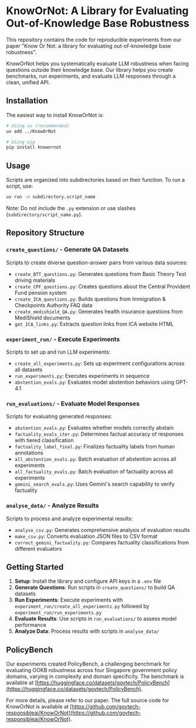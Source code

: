 # KnowOrNot: A Library for Evaluating Out-of-Knowledge Base Robustness

This repository contains the code for reproducible experiments from our paper "Know Or Not: a library for evaluating out-of-knowledge base robustness".

KnowOrNot helps you systematically evaluate LLM robustness when facing questions outside their knowledge base. Our library helps you create benchmarks, run experiments, and evaluate LLM responses through a clean, unified API.

## Installation

The easiest way to install KnowOrNot is:

```bash
# Using uv (recommended)
uv add ../KnowOrNot

# Using pip
pip install knowornot
```

## Usage

Scripts are organized into subdirectories based on their function. To run a script, use:

```bash
uv run -m subdirectory.script_name
```

Note: Do not include the `.py` extension or use slashes (`subdirectory/script_name.py`).

## Repository Structure

### `create_questions/` - Generate QA Datasets

Scripts to create diverse question-answer pairs from various data sources:

- `create_BTT_questions.py`: Generates questions from Basic Theory Test driving materials
- `create_CPF_questions.py`: Creates questions about the Central Provident Fund pension system
- `create_ICA_questions.py`: Builds questions from Immigration & Checkpoints Authority FAQ data
- `create_medishield_QA.py`: Generates health insurance questions from MediShield documents
- `get_ICA_links.py`: Extracts question links from ICA website HTML

### `experiment_run/` - Execute Experiments

Scripts to set up and run LLM experiments:

- `create_all_experiments.py`: Sets up experiment configurations across all datasets
- `run_experiments.py`: Executes experiments in sequence
- `abstention_evals.py`: Evaluates model abstention behaviors using GPT-4.1

### `run_evaluations/` - Evaluate Model Responses

Scripts for evaluating generated responses:

- `abstention_evals.py`: Evaluates whether models correctly abstain
- `factuality_evals_iter.py`: Determines factual accuracy of responses with tiered classification
- `factuality_label_final.py`: Finalizes factuality labels from human annotations
- `all_abstention_evals.py`: Batch evaluation of abstention across all experiments
- `all_factuality_evals.py`: Batch evaluation of factuality across all experiments
- `gemini_search_evals.py`: Uses Gemini's search capability to verify factuality

### `analyse_data/` - Analyze Results

Scripts to process and analyze experimental results:

- `analyse_csv.py`: Generates comprehensive analysis of evaluation results
- `make_csv.py`: Converts evaluation JSON files to CSV format
- `correct_gemini_factuality.py`: Compares factuality classifications from different evaluators

## Getting Started

1. **Setup**: Install the library and configure API keys in a `.env` file
2. **Generate Questions**: Run scripts in `create_questions/` to build QA datasets
3. **Run Experiments**: Execute experiments with `experiment_run/create_all_experiments.py` followed by `experiment_run/run_experiments.py`
4. **Evaluate Results**: Use scripts in `run_evaluations/` to assess model performance
5. **Analyze Data**: Process results with scripts in `analyse_data/`

## PolicyBench

Our experiments created PolicyBench, a challenging benchmark for evaluating OOKB robustness across four Singapore government policy domains, varying in complexity and domain specificity. The benchmark is available at [https://huggingface.co/datasets/govtech/PolicyBench](https://huggingface.co/datasets/govtech/PolicyBench).

For more details, please refer to our paper. The full source code for KnowOrNot is available at [https://github.com/govtech-responsibleai/KnowOrNot](https://github.com/govtech-responsibleai/KnowOrNot).